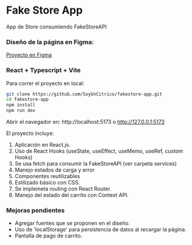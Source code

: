 # Fake Store App
App de Store consumiendo FakeStoreAPI

### Diseño de la página en Figma:
[Proyecto en Figma](https://www.figma.com/design/BgHESvjNbWGjyMGl2xHpxE/FakeStore-Final?node-id=1-78&t=Uv5HReghhTQNNhaJ-1)

### React + Typescript + Vite

Para correr el proyecto en local:

``` bash
git clone https://github.com/SoyUnCitrico/fakestore-app.git
cd fakestore-app
npm install
npm run dev
```

Abrir el navegador en:
http://localhost:5173
o
http://127.0.0.1:5173

El proyecto incluye:
1. Aplicación en React.js.
2. Uso de React Hooks (useState, useEffect, useMemo, useRef, custom Hooks)
3. Se usa fetch para consumir la FakeStoreAPI (ver carpeta services)
4. Manejo estados de carga y error
5. Componentes reutilizables
6. Estilizado básico con CSS.
7. Se implemeta routing con React Router.
8. Manejo del estado del carrito con Context API.


### Mejoras pendientes

* Agregar fuentes que se proponen en el diseño.
* Uso de 'localStorage' para persistencia de datos al recargar la página.
* Pantalla de pago de carrito.
